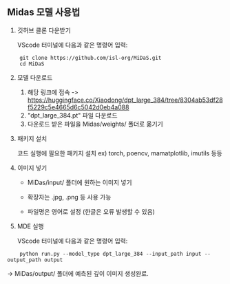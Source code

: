 ## Midas 모델 사용법
1. 깃허브 클론 다운받기

   VScode 터미널에 다음과 같은 명령어 입력:
```
    git clone https://github.com/isl-org/MiDaS.git
    cd MiDaS
```

2. 모델 다운로드

   1)  해당 링크에 접속 -> <https://huggingface.co/Xiaodong/dpt_large_384/tree/8304ab53df28f5229c5e4665d6c5042d0eb4a088> 
   2)  "dpt_large_384.pt" 파일 다운로드
   3)  다운로드 받은 파일을 Midas/weights/ 폴더로 옮기기

3. 패키지 설치

   코드 실행에 필요한 패키지 설치
   ex) torch, poencv, mamatplotlib, imutils 등등

4. 이미지 넣기

   - MiDas/input/ 폴더에 원하는 이미지 넣기
  
   - 확장자는 .jpg, .png 등 사용 가능
  
   - 파일명은 영어로 설정 (한글은 오류 발생할 수 있음)

5. MDE 실행

   VScode 터미널에 다음과 같은 명령어 입력:
```
    python run.py --model_type dpt_large_384 --input_path input --output_path output
```

   -> MiDas/output/ 폴더에 예측된 깊이 이미지 생성완료.
   
